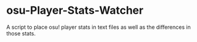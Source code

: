osu-Player-Stats-Watcher
========================

A script to place osu! player stats in text files as well as the differences in those stats.
